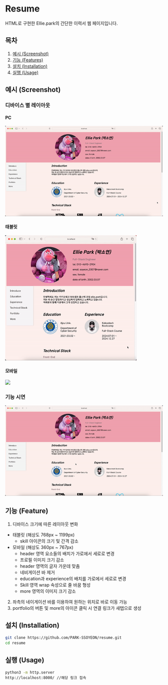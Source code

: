 # Resume

HTML로 구현한 Ellie.park의 간단한 이력서 웹 페이지입니다.

## 목차

1. [예시 (Screenshot)](#예시-screenshot)
2. [기능 (Features)](#기능-features)
3. [설치 (Installation)](#설치-installation)
4. [실행 (Usage)](#실행-usage)

## 예시 (Screenshot)

### 디바이스 별 레이아웃
#### PC
<img src="img/resume_screenshot_PC.gif" width="720" height=auto/>

#### 태블릿
<img src="img/resume_screenshot_Tablet.gif" width="420" height=auto/>

#### 모바일
<img src="img/resume_screenshot_mobile.gif" width="300" height=auto/> 

### 기능 시연
<img src="img/resume_screenshot.gif" width="720" height=auto/>

## 기능 (Feature)
1. 디바이스 크기에 따른 레이아웃 변화
  - 태블릿 (해상도 768px ~ 1199px)
    -   skill 아이콘의 크기 및 간격 감소
  - 모바일 (해상도 360px ~ 767px)
    -   header 영역 요소들의 배치가 가로에서 세로로 변경
    -   프로필 이미지 크기 감소
    -   header 영역의 글자 가운데 맞춤
    -   네비게이션 바 제거
    -   education과 experience의 배치를 가로에서 세로로 변경
    -   Skill 영역 wrap 속성으로 줄 바꿈 형성
    -   more 영역의 이미지 크기 감소

2. 좌측의 네이게이션 바를 이용하여 원하는 위치로 바로 이동 가능
3. portfolio의 버튼 및 more의 아이콘 클릭 시 연결 링크가 새탭으로 생성


## 설치 (Installation)

```bash
git clone https://github.com/PARK-SSOYEON/resume.git
cd resume
```

## 실행 (Usage)
```bash
python3 -m http.server
http://localhost:8000/ //해당 링크 접속
```
